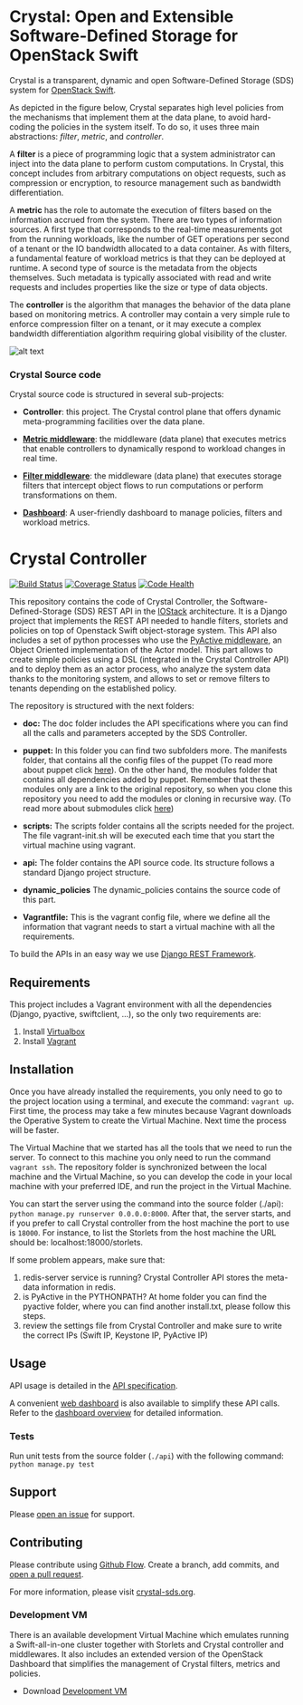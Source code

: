 #  Crystal: Open and Extensible Software-Defined Storage for OpenStack Swift

Crystal is a transparent, dynamic and open Software-Defined Storage (SDS) system for [OpenStack Swift](http://swift.openstack.org).

As depicted in the figure below, Crystal separates high level policies from the mechanisms that implement them at the data plane, to avoid hard-coding the policies in the system itself.
To do so, it uses three main abstractions: _filter_, _metric_, and _controller_.

A **filter** is a piece of programming logic that a system administrator can inject into the data plane to perform custom computations. 
In Crystal, this concept includes from arbitrary computations on object requests, such as compression or encryption, to resource management such as bandwidth differentiation.

A **metric** has the role to automate the execution of filters based on the information accrued from the system. There
are two types of information sources. A first type that corresponds to the real-time measurements got from the running workloads, like the number of GET operations
per second of a tenant or the IO bandwidth allocated to a data container. As with filters, a fundamental feature of workload metrics is that they can be deployed at runtime.
A second type of source is the metadata from the objects themselves. Such metadata is typically associated with read and write requests and includes properties like the size or type of data objects.

The **controller** is the algorithm that manages the behavior of the data plane based on monitoring metrics. 
A controller may contain a very simple rule to enforce compression filter on a tenant, or it may execute a complex bandwidth differentiation algorithm requiring global visibility of the cluster.

![alt text](http://crystal-sds.org/wp-content/uploads/2016/05/architecture9-768x575.png "Crystal Architecture")

### Crystal Source code

Crystal source code is structured in several sub-projects:

* **Controller**: this project. The Crystal control plane that offers dynamic meta-programming facilities over the data plane.

* **[Metric middleware](https://github.com/Crystal-SDS/metric-middleware)**: the middleware (data plane) that executes metrics that enable controllers to dynamically respond to workload changes in real time.

* **[Filter middleware](https://github.com/Crystal-SDS/filter-middleware)**: the middleware (data plane) that executes storage filters that intercept object flows to run computations or perform transformations on them.

* **[Dashboard](https://github.com/iostackproject/SDS-dashboard/tree/urv_dev)**: A user-friendly dashboard to manage policies, filters and workload metrics.

# Crystal Controller

[![Build Status](https://travis-ci.org/Crystal-SDS/controller.svg?branch=master)](https://travis-ci.org/Crystal-SDS/controller)
[![Coverage Status](https://coveralls.io/repos/github/Crystal-SDS/controller/badge.svg?branch=master)](https://coveralls.io/github/Crystal-SDS/controller?branch=master)
[![Code Health](https://landscape.io/github/Crystal-SDS/controller/master/landscape.svg?style=flat)](https://landscape.io/github/Crystal-SDS/controller/master)

This repository contains the code of Crystal Controller, the Software-Defined-Storage (SDS) REST API in the [IOStack](https://github.com/iostackproject) architecture.
It is a Django project that implements the REST API needed to handle filters, storlets and policies on top of Openstack Swift object-storage system. This API also includes a set of python processes who use
the [PyActive middleware](https://github.com/cloudspaces/pyactive), an Object Oriented implementation of the Actor model. This part allows to create simple policies using a DSL (integrated in the Crystal Controller API)
and to deploy them as an actor process, who analyze the system data thanks to the monitoring system, and allows to set or remove filters to tenants depending on the established policy.

The repository is structured with the next folders:

* **doc:** The doc folder includes the API specifications where you can find all the calls and parameters accepted by the SDS Controller.

* **puppet:** In this folder you can find two subfolders more. The manifests folder, that contains all the config files of the puppet (To read more about puppet click [here](http://docs.vagrantup.com/v2/provisioning/puppet_apply.html)). On the other hand, the modules folder that contains all dependencies added by puppet. Remember that these modules only are a link to the original repository, so when you clone this repository you need to add the modules or cloning in recursive way. (To read more about submodules click [here](https://git-scm.com/book/en/v2/Git-Tools-Submodules))

* **scripts:** The scripts folder contains all the scripts needed for the project. The file vagrant-init.sh will be executed each time that you start the virtual machine using vagrant.

* **api:** The folder contains the API source code. Its structure follows a standard Django project structure.

* **dynamic_policies** The dynamic_policies contains the source code of this part.

* **Vagrantfile:** This is the vagrant config file, where we define all the information that vagrant needs to start a virtual machine with all the requirements.

To build the APIs in an easy way we use [Django REST Framework](http://www.django-rest-framework.org/).

## Requirements

This project includes a Vagrant environment with all the dependencies (Django, pyactive, swiftclient, ...), so the only two requirements are:

1. Install [Virtualbox](https://www.virtualbox.org/)
2. Install [Vagrant](https://www.vagrantup.com/downloads.html)

## Installation

Once you have already installed the requirements, you only need to go to the project location using a terminal, and execute the command: `vagrant up`. First time, the process may take a few minutes because Vagrant downloads the Operative System to create the Virtual Machine. Next time the process will be faster.

The Virtual Machine that we started has all the tools that we need to run the server. To connect to this machine you only need to run the command `vagrant ssh`. The repository folder is synchronized between the local machine and the Virtual Machine, so you can develop the code in your local machine with your preferred IDE, and run the project in the Virtual Machine.

You can start the server using the command into the source folder (./api): `python manage.py runserver 0.0.0.0:8000`. After that, the server starts, and if you prefer to call Crystal controller from the host machine the port to use is `18000`. For instance, to list the Storlets from the host machine the URL should be: localhost:18000/storlets.

If some problem appears, make sure that:

1. redis-server service is running? Crystal Controller API stores the meta-data information in redis.
2. is PyActive in the PYTHONPATH? At home folder you can find the pyactive folder, where you can find another install.txt, please follow this steps.
3. review the settings file from Crystal Controller and make sure to write the correct IPs (Swift IP, Keystone IP, PyActive IP)

## Usage

API usage is detailed in the [API specification](/doc/api_specification.md).

A convenient [web dashboard](https://github.com/iostackproject/SDS-dashboard) is also available to simplify these API calls. Refer to the [dashboard overview](/doc/dashboard_overview.md) for detailed information.

### Tests

Run unit tests from the source folder (`./api`) with the following command: `python manage.py test`

## Support

Please [open an issue](https://github.com/Crystal-SDS/controller/issues/new) for support.

## Contributing

Please contribute using [Github Flow](https://guides.github.com/introduction/flow/). Create a branch, add commits, and [open a pull request](https://github.com/Crystal-SDS/controller/compare/).

For more information, please visit [crystal-sds.org](http://crystal-sds.org/).

### Development VM

There is an available development Virtual Machine which emulates running a Swift-all-in-one cluster together with Storlets and Crystal controller and middlewares. 
It also includes an extended version of the OpenStack Dashboard that simplifies the management of Crystal filters, metrics and policies.

* Download [Development VM](ftp://ast2-deim.urv.cat/s2caio_vm)
